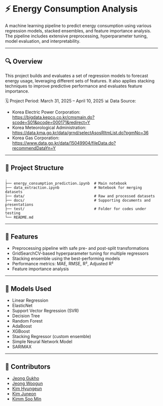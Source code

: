 # ⚡ Energy Consumption Analysis

A machine learning pipeline to predict energy consumption using various regression models, stacked ensembles, and feature importance analysis. The pipeline includes extensive preprocessing, hyperparameter tuning, model evaluation, and interpretability.

---

## 🔍 Overview

This project builds and evaluates a set of regression models to forecast energy usage, leveraging different sets of features. It also applies stacking techniques to improve predictive performance and evaluates feature importance.

🗓️ Project Period: March 31, 2025 – April 10, 2025
📊 Data Source: 
- Korea Electric Power Corporation: https://bigdata.kepco.co.kr/cmsmain.do?scode=S01&pcode=000171&redirect=Y
- Korea Meteorological Administration: https://data.kma.go.kr/data/grnd/selectAsosRltmList.do?pgmNo=36
- Korea Gas Corporation: https://www.data.go.kr/data/15049904/fileData.do?recommendDataYn=Y

---

## 📂 Project Structure
```
.
├── energy_consumption_prediction.ipynb  # Main notebook
├── data_extraction.ipynb                # Notebook for merging datasets 
├── data/                                # Raw and processed datasets
├── docs/                                # Supporting documents and presentations
├── test/                                # Folder for codes under testing
└── README.md
```

---

## 🚀 Features

- Preprocessing pipeline with safe pre- and post-split transformations
- GridSearchCV-based hyperparameter tuning for multiple regressors
- Stacking ensemble using the best-performing models
- Performance metrics: MAE, RMSE, R², Adjusted R²
- Feature importance analysis

---

## 🧪 Models Used

- Linear Regression
- ElasticNet
- Support Vector Regression (SVR)
- Decision Tree
- Random Forest
- AdaBoost
- XGBoost
- Stacking Regressor (custom ensemble)
- Simple Neural Network Model
- SARIMAX

---

## 👥 Contributors

- [Jeong Gukho](https://github.com/GUKHOJeong/)
- [Jeong Woogun]()
- [Kim Hyungeun](https://github.com/hyungeunkk)
- [Kim Juneon]()
- [Kimm Soo Min](https://github.com/somnio-kimm)
